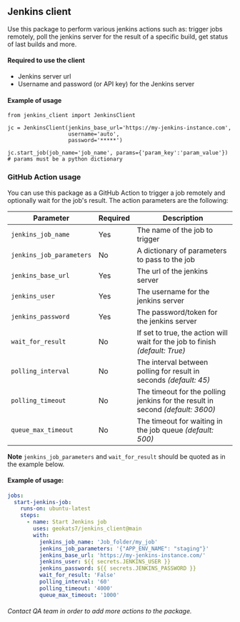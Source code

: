 ## Jenkins client
Use this package to perform various jenkins actions such as:
trigger jobs remotely, poll the jenkins server for the result of a specific build,
get status of last builds and more.


#### Required to use the client

- Jenkins server url
- Username and password (or API key) for the Jenkins server

#### Example of usage
```
from jenkins_client import JenkinsClient

jc = JenkinsClient(jenkins_base_url='https://my-jenkins-instance.com',
                   username='auto',
                   password='*****')

jc.start_job(job_name='job_name', params={'param_key':'param_value'}) # params must be a python dictionary
```

### GitHub Action usage
You can use this package as a GitHub Action to trigger a job remotely and optionally wait for the job's result.
The action parameters are the following:

| Parameter                          | Required  | Description                                                                  |
|------------------------------------|-----------|------------------------------------------------------------------------------|
| `jenkins_job_name`                 | Yes | The name of the job to trigger                                               |
| `jenkins_job_parameters`           | No | A dictionary of parameters to pass to the job                                |
| `jenkins_base_url`                 | Yes | The url of the jenkins server                                                |
| `jenkins_user`                     | Yes | The username for the jenkins server                                          |
| `jenkins_password`                 | Yes | The password/token for the jenkins server                                    |
| `wait_for_result` | No | If set to true, the action will wait for the job to finish _(default: True)_ |
| `polling_interval` | No | The interval between polling for result in seconds _(default: 45)_ |
| `polling_timeout` | No | The timeout for the polling jenkins for the result in second _(default: 3600)_ |
| `queue_max_timeout` | No | The timeout for waiting in the job queue _(default: 500)_ |

**Note**
`jenkins_job_parameters` and `wait_for_result` should be quoted as in the example below.

#### Example of usage:
```yaml
jobs:
  start-jenkins-job:
    runs-on: ubuntu-latest
    steps:
      - name: Start Jenkins job
        uses: geokats7/jenkins_client@main
        with:
          jenkins_job_name: 'Job_folder/my_job'
          jenkins_job_parameters: '{"APP_ENV_NAME": "staging"}'
          jenkins_base_url: 'https://my-jenkins-instance.com/'
          jenkins_user: ${{ secrets.JENKINS_USER }}
          jenkins_password: ${{ secrets.JENKINS_PASSWORD }}
          wait_for_result: 'False'
          polling_interval: '60'
          polling_timeout: '4000'
          queue_max_timeout: '1000'
```

###### Contact QA team in order to add more actions to the package.
